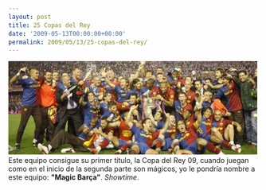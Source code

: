 ```yaml
---
layout: post
title: 25 Copas del Rey
date: '2009-05-13T00:00:00+00:00'
permalink: 2009/05/13/25-copas-del-rey/
---
```

<img src="/assets/zz0ea55a34.png" alt="Barça campeón de la copa del rey 09" title="Barça campeón de la copa del rey 09" width="500" height="188" class="centro_borde" />
Este equipo consigue su primer título, la Copa del Rey 09, cuando juegan como en el inicio de la segunda parte son mágicos, yo le pondría nombre a este equipo: <strong>"Magic Barça"</strong>. <em>Showtime</em>.
